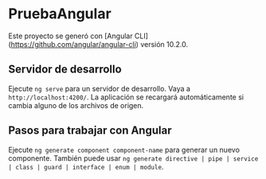 # PruebaAngular

Este proyecto se generó con [Angular CLI] (https://github.com/angular/angular-cli) versión 10.2.0.

## Servidor de desarrollo

Ejecute `ng serve` para un servidor de desarrollo. Vaya a `http://localhost:4200/`. La aplicación se recargará automáticamente si cambia alguno de los archivos de origen.

## Pasos para trabajar con Angular

Ejecute `ng generate component component-name` para generar un nuevo componente. También puede usar `ng generate directive | pipe | service | class | guard | interface | enum | module`.






